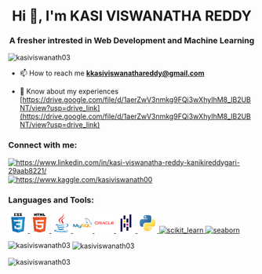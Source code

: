 <h1 align="center">Hi 👋, I'm KASI VISWANATHA REDDY</h1>
<h3 align="center">A fresher intrested in Web Development and Machine Learning</h3>

<p align="left"> <img src="https://komarev.com/ghpvc/?username=kasiviswanath03&label=Profile%20views&color=0e75b6&style=flat" alt="kasiviswanath03" /> </p>

- 📫 How to reach me **kkasiviswanathareddy@gmail.com**

- 📄 Know about my experiences [https://drive.google.com/file/d/1aerZwV3nmkg9FQi3wXhyIhM8_lB2UBNT/view?usp=drive_link](https://drive.google.com/file/d/1aerZwV3nmkg9FQi3wXhyIhM8_lB2UBNT/view?usp=drive_link)

<h3 align="left">Connect with me:</h3>
<p align="left">
<a href="https://linkedin.com/in/https://www.linkedin.com/in/kasi-viswanatha-reddy-kanikireddygari-29aab8221/" target="blank"><img align="center" src="https://raw.githubusercontent.com/rahuldkjain/github-profile-readme-generator/master/src/images/icons/Social/linked-in-alt.svg" alt="https://www.linkedin.com/in/kasi-viswanatha-reddy-kanikireddygari-29aab8221/" height="30" width="40" /></a>
<a href="https://kaggle.com/https://www.kaggle.com/kasiviswanath00" target="blank"><img align="center" src="https://raw.githubusercontent.com/rahuldkjain/github-profile-readme-generator/master/src/images/icons/Social/kaggle.svg" alt="https://www.kaggle.com/kasiviswanath00" height="30" width="40" /></a>
</p>

<h3 align="left">Languages and Tools:</h3>
<p align="left"> <a href="https://www.w3schools.com/css/" target="_blank" rel="noreferrer"> <img src="https://raw.githubusercontent.com/devicons/devicon/master/icons/css3/css3-original-wordmark.svg" alt="css3" width="40" height="40"/> </a> <a href="https://www.w3.org/html/" target="_blank" rel="noreferrer"> <img src="https://raw.githubusercontent.com/devicons/devicon/master/icons/html5/html5-original-wordmark.svg" alt="html5" width="40" height="40"/> </a> <a href="https://www.java.com" target="_blank" rel="noreferrer"> <img src="https://raw.githubusercontent.com/devicons/devicon/master/icons/java/java-original.svg" alt="java" width="40" height="40"/> </a> <a href="https://www.mysql.com/" target="_blank" rel="noreferrer"> <img src="https://raw.githubusercontent.com/devicons/devicon/master/icons/mysql/mysql-original-wordmark.svg" alt="mysql" width="40" height="40"/> </a> <a href="https://www.oracle.com/" target="_blank" rel="noreferrer"> <img src="https://raw.githubusercontent.com/devicons/devicon/master/icons/oracle/oracle-original.svg" alt="oracle" width="40" height="40"/> </a> <a href="https://pandas.pydata.org/" target="_blank" rel="noreferrer"> <img src="https://raw.githubusercontent.com/devicons/devicon/2ae2a900d2f041da66e950e4d48052658d850630/icons/pandas/pandas-original.svg" alt="pandas" width="40" height="40"/> </a> <a href="https://www.python.org" target="_blank" rel="noreferrer"> <img src="https://raw.githubusercontent.com/devicons/devicon/master/icons/python/python-original.svg" alt="python" width="40" height="40"/> </a> <a href="https://scikit-learn.org/" target="_blank" rel="noreferrer"> <img src="https://upload.wikimedia.org/wikipedia/commons/0/05/Scikit_learn_logo_small.svg" alt="scikit_learn" width="40" height="40"/> </a> <a href="https://seaborn.pydata.org/" target="_blank" rel="noreferrer"> <img src="https://seaborn.pydata.org/_images/logo-mark-lightbg.svg" alt="seaborn" width="40" height="40"/> </a> </p>

<p><img align="left" src="https://github-readme-stats.vercel.app/api/top-langs?username=kasiviswanath03&show_icons=true&locale=en&layout=compact" alt="kasiviswanath03" /></p>

<p>&nbsp;<img align="center" src="https://github-readme-stats.vercel.app/api?username=kasiviswanath03&show_icons=true&locale=en" alt="kasiviswanath03" /></p>

<p><img align="center" src="https://github-readme-streak-stats.herokuapp.com/?user=kasiviswanath03&" alt="kasiviswanath03" /></p>
